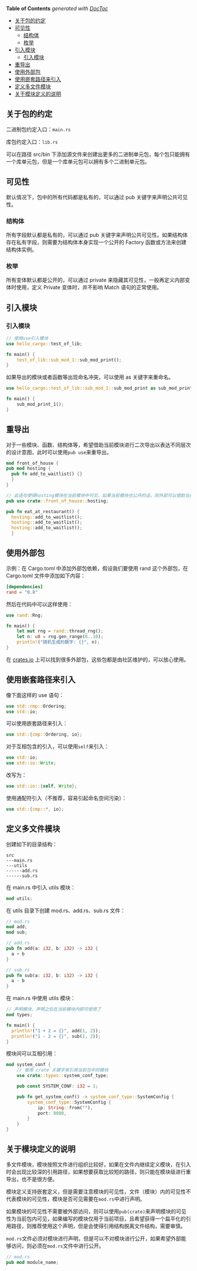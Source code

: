 <!-- START doctoc generated TOC please keep comment here to allow auto update -->
<!-- DON'T EDIT THIS SECTION, INSTEAD RE-RUN doctoc TO UPDATE -->
**Table of Contents**  *generated with [DocToc](https://github.com/thlorenz/doctoc)*

- [关于包的约定](#%E5%85%B3%E4%BA%8E%E5%8C%85%E7%9A%84%E7%BA%A6%E5%AE%9A)
- [可见性](#%E5%8F%AF%E8%A7%81%E6%80%A7)
  - [结构体](#%E7%BB%93%E6%9E%84%E4%BD%93)
  - [枚举](#%E6%9E%9A%E4%B8%BE)
- [引入模块](#%E5%BC%95%E5%85%A5%E6%A8%A1%E5%9D%97)
  - [引入模块](#%E5%BC%95%E5%85%A5%E6%A8%A1%E5%9D%97-1)
- [重导出](#%E9%87%8D%E5%AF%BC%E5%87%BA)
- [使用外部包](#%E4%BD%BF%E7%94%A8%E5%A4%96%E9%83%A8%E5%8C%85)
- [使用嵌套路径来引入](#%E4%BD%BF%E7%94%A8%E5%B5%8C%E5%A5%97%E8%B7%AF%E5%BE%84%E6%9D%A5%E5%BC%95%E5%85%A5)
- [定义多文件模块](#%E5%AE%9A%E4%B9%89%E5%A4%9A%E6%96%87%E4%BB%B6%E6%A8%A1%E5%9D%97)
- [关于模块定义的说明](#%E5%85%B3%E4%BA%8E%E6%A8%A1%E5%9D%97%E5%AE%9A%E4%B9%89%E7%9A%84%E8%AF%B4%E6%98%8E)

<!-- END doctoc generated TOC please keep comment here to allow auto update -->

## 关于包的约定

二进制包约定入口：`main.rs`

库包约定入口：`lib.rs`

可以在路径 src/bin 下添加源文件来创建出更多的二进制单元包，每个包只能拥有一个库单元包，但是一个库单元包可以拥有多个二进制单元包。

## 可见性

默认情况下，包中的所有代码都是私有的，可以通过 pub 关键字来声明公共可见性。

### 结构体

所有字段默认都是私有的，可以通过 pub 关键字来声明公共可见性。如果结构体存在私有字段，则需要为结构体本身实现一个公开的 Factory 函数或方法来创建结构体实例。

### 枚举

所有变体默认都是公开的，可以通过 private 来隐藏其可见性，一般再定义内部变体时使用，定义 Private 变体时，并不影响 Match 语句的正常使用。

## 引入模块

### 引入模块

```rust
// 使用use引入模块
use hello_cargo::test_of_lib;

fn main() {
    test_of_lib::sub_mod_1::sub_mod_print();
}
```

如果导出的模块或者函数等出现命名冲突，可以使用 as 关键字来重命名。

```rust
use hello_cargo::test_of_lib::sub_mod_1::sub_mod_print as sub_mod_print_1;

fn main() {
    sub_mod_print_1();
}
```

## 重导出

对于一些模块、函数、结构体等，希望借助当前模块进行二次导出以表达不同层次的设计意图，此时可以使用`pub use`来重导出。

```rust
mod front_of_house {
pub mod hosting {
  pub fn add_to_waitlist() {}
  }
}

// 此语句使得hosting模块在当前模块中可见，如果当前模块也公开的话，则外部可以借助当前模块来访问hosting模块
pub use crate::front_of_house::hosting;

pub fn eat_at_restaurant() {
  hosting::add_to_waitlist();
  hosting::add_to_waitlist();
  hosting::add_to_waitlist();
  }
```

## 使用外部包

示例：在 Cargo.toml 中添加外部包依赖，假设我们要使用 rand 这个外部包，在 Cargo.toml 文件中添加如下内容：

```toml
[dependencies]
rand = "0.8"
```

然后在代码中可以这样使用：

```rust
use rand::Rng;

fn main() {
    let mut rng = rand::thread_rng();
    let n: u8 = rng.gen_range(0..10);
    println!("随机生成的数字: {}", n);
}
```

在 [crates.io](https://crates.io) 上可以找到很多外部包，这些包都是由社区维护的，可以放心使用。

## 使用嵌套路径来引入

像下面这样的 use 语句：

```rust
use std::cmp::Ordering;
use std::io;
```

可以使用嵌套路径来引入：

```rust
use std::{cmp::Ordering, io};
```

对于互相包含的引入，可以使用`self`来引入：

```rust
use std::io;
use std::io::Write;
```

改写为：

```rust
use std::io::{self, Write};
```

使用通配符引入（不推荐，容易引起命名空间污染）：

```rust
use std::{cmp::*, io};
```

## 定义多文件模块

创建如下的目录结构：

```
src
---main.rs
---utils
------add.rs
------sub.rs
```

在 main.rs 中引入 utils 模块：

```rust
mod utils;
```

在 utils 目录下创建 mod.rs、add.rs、sub.rs 文件：

```rust
// mod.rs
mod add;
mod sub;
```

```rust
// add.rs
pub fn add(a: i32, b: i32) -> i32 {
  a + b
}
```

```rust
// sub.rs
pub fn sub(a: i32, b: i32) -> i32 {
  a - b
}
```

在 main.rs 中使用 utils 模块：

```rust
// 声明模块，声明之后在当前模块内即可使用了
mod types;

fn main() {
  println!("1 + 2 = {}", add(1, 2));
  println!("1 - 2 = {}", sub(1, 2));
}
```

模块间可以互相引用：

```rust
mod system_conf {
    // 使用 crate 关键字来引用当前包中的模块
    use crate::types::system_conf_type;

    pub const SYSTEM_CONF: i32 = 1;

    pub fn get_system_conf() -> system_conf_type::SystemConfig {
        system_conf_type::SystemConfig {
            ip: String::from(""),
            port: 8080,
        }
    }
}
```

## 关于模块定义的说明

多文件模块，模块按照文件进行组织比较好，如果在文件内继续定义模块，在引入时会出现比较深的引用路径，如果想要获取比较短的路径，则只能在模块级进行重导出，也不是很方便。

模块定义支持嵌套定义，但是需要注意模块的可见性，文件（模块）内的可见性不代表模块的可见性，模块是否可见需要在`mod.rs`中进行声明。

如果模块的可见性不需要被外部访问，则可以使用`pub(crate)`来声明模块的可见性为当前包内可见，如果编写的模块仅用于当前项目，且希望获得一个扁平化的引用路径，则推荐使用这个声明，但是会使得引用结构脱离文件结构，需要审慎。

`mod.rs`文件必须对模块进行声明，但是可以不对模块进行公开，如果希望外部能够访问，则必须在`mod.rs`文件中进行公开。

```rust
// mod.rs
pub mod module_name;
```
